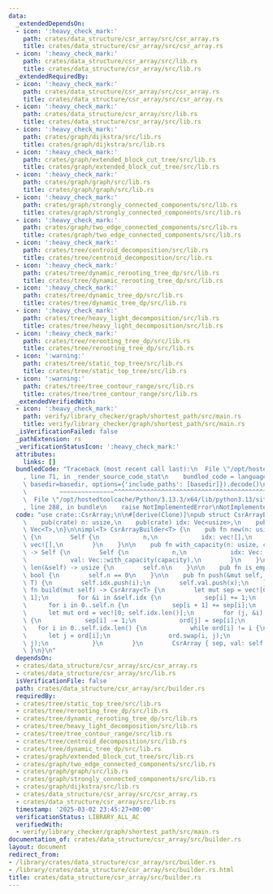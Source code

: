 ```yaml
---
data:
  _extendedDependsOn:
  - icon: ':heavy_check_mark:'
    path: crates/data_structure/csr_array/src/csr_array.rs
    title: crates/data_structure/csr_array/src/csr_array.rs
  - icon: ':heavy_check_mark:'
    path: crates/data_structure/csr_array/src/lib.rs
    title: crates/data_structure/csr_array/src/lib.rs
  _extendedRequiredBy:
  - icon: ':heavy_check_mark:'
    path: crates/data_structure/csr_array/src/csr_array.rs
    title: crates/data_structure/csr_array/src/csr_array.rs
  - icon: ':heavy_check_mark:'
    path: crates/data_structure/csr_array/src/lib.rs
    title: crates/data_structure/csr_array/src/lib.rs
  - icon: ':heavy_check_mark:'
    path: crates/graph/dijkstra/src/lib.rs
    title: crates/graph/dijkstra/src/lib.rs
  - icon: ':heavy_check_mark:'
    path: crates/graph/extended_block_cut_tree/src/lib.rs
    title: crates/graph/extended_block_cut_tree/src/lib.rs
  - icon: ':heavy_check_mark:'
    path: crates/graph/graph/src/lib.rs
    title: crates/graph/graph/src/lib.rs
  - icon: ':heavy_check_mark:'
    path: crates/graph/strongly_connected_components/src/lib.rs
    title: crates/graph/strongly_connected_components/src/lib.rs
  - icon: ':heavy_check_mark:'
    path: crates/graph/two_edge_connected_components/src/lib.rs
    title: crates/graph/two_edge_connected_components/src/lib.rs
  - icon: ':heavy_check_mark:'
    path: crates/tree/centroid_decomposition/src/lib.rs
    title: crates/tree/centroid_decomposition/src/lib.rs
  - icon: ':heavy_check_mark:'
    path: crates/tree/dynamic_rerooting_tree_dp/src/lib.rs
    title: crates/tree/dynamic_rerooting_tree_dp/src/lib.rs
  - icon: ':heavy_check_mark:'
    path: crates/tree/dynamic_tree_dp/src/lib.rs
    title: crates/tree/dynamic_tree_dp/src/lib.rs
  - icon: ':heavy_check_mark:'
    path: crates/tree/heavy_light_decomposition/src/lib.rs
    title: crates/tree/heavy_light_decomposition/src/lib.rs
  - icon: ':heavy_check_mark:'
    path: crates/tree/rerooting_tree_dp/src/lib.rs
    title: crates/tree/rerooting_tree_dp/src/lib.rs
  - icon: ':warning:'
    path: crates/tree/static_top_tree/src/lib.rs
    title: crates/tree/static_top_tree/src/lib.rs
  - icon: ':warning:'
    path: crates/tree/tree_contour_range/src/lib.rs
    title: crates/tree/tree_contour_range/src/lib.rs
  _extendedVerifiedWith:
  - icon: ':heavy_check_mark:'
    path: verify/library_checker/graph/shortest_path/src/main.rs
    title: verify/library_checker/graph/shortest_path/src/main.rs
  _isVerificationFailed: false
  _pathExtension: rs
  _verificationStatusIcon: ':heavy_check_mark:'
  attributes:
    links: []
  bundledCode: "Traceback (most recent call last):\n  File \"/opt/hostedtoolcache/Python/3.13.3/x64/lib/python3.13/site-packages/onlinejudge_verify/documentation/build.py\"\
    , line 71, in _render_source_code_stat\n    bundled_code = language.bundle(stat.path,\
    \ basedir=basedir, options={'include_paths': [basedir]}).decode()\n          \
    \         ~~~~~~~~~~~~~~~^^^^^^^^^^^^^^^^^^^^^^^^^^^^^^^^^^^^^^^^^^^^^^^^^^^^^^^^^^^^^^^^^^\n\
    \  File \"/opt/hostedtoolcache/Python/3.13.3/x64/lib/python3.13/site-packages/onlinejudge_verify/languages/rust.py\"\
    , line 288, in bundle\n    raise NotImplementedError\nNotImplementedError\n"
  code: "use crate::CsrArray;\n\n#[derive(Clone)]\npub struct CsrArrayBuilder<T> {\n\
    \    pub(crate) n: usize,\n    pub(crate) idx: Vec<usize>,\n    pub(crate) val:\
    \ Vec<T>,\n}\n\nimpl<T> CsrArrayBuilder<T> {\n    pub fn new(n: usize) -> Self\
    \ {\n        Self {\n            n,\n            idx: vec![],\n            val:\
    \ vec![],\n        }\n    }\n\n    pub fn with_capacity(n: usize, capacity: usize)\
    \ -> Self {\n        Self {\n            n,\n            idx: Vec::with_capacity(capacity),\n\
    \            val: Vec::with_capacity(capacity),\n        }\n    }\n\n    pub fn\
    \ len(&self) -> usize {\n        self.n\n    }\n\n    pub fn is_empty(&self) ->\
    \ bool {\n        self.n == 0\n    }\n\n    pub fn push(&mut self, i: usize, x:\
    \ T) {\n        self.idx.push(i);\n        self.val.push(x);\n    }\n\n    pub\
    \ fn build(mut self) -> CsrArray<T> {\n        let mut sep = vec![0; self.n +\
    \ 1];\n        for &i in &self.idx {\n            sep[i] += 1;\n        }\n  \
    \      for i in 0..self.n {\n            sep[i + 1] += sep[i];\n        }\n  \
    \      let mut ord = vec![0; self.idx.len()];\n        for (j, &i) in self.idx.iter().enumerate().rev()\
    \ {\n            sep[i] -= 1;\n            ord[j] = sep[i];\n        }\n     \
    \   for i in 0..self.idx.len() {\n            while ord[i] != i {\n          \
    \      let j = ord[i];\n                ord.swap(i, j);\n                self.val.swap(i,\
    \ j);\n            }\n        }\n        CsrArray { sep, val: self.val }\n   \
    \ }\n}\n"
  dependsOn:
  - crates/data_structure/csr_array/src/csr_array.rs
  - crates/data_structure/csr_array/src/lib.rs
  isVerificationFile: false
  path: crates/data_structure/csr_array/src/builder.rs
  requiredBy:
  - crates/tree/static_top_tree/src/lib.rs
  - crates/tree/rerooting_tree_dp/src/lib.rs
  - crates/tree/dynamic_rerooting_tree_dp/src/lib.rs
  - crates/tree/heavy_light_decomposition/src/lib.rs
  - crates/tree/tree_contour_range/src/lib.rs
  - crates/tree/centroid_decomposition/src/lib.rs
  - crates/tree/dynamic_tree_dp/src/lib.rs
  - crates/graph/extended_block_cut_tree/src/lib.rs
  - crates/graph/two_edge_connected_components/src/lib.rs
  - crates/graph/graph/src/lib.rs
  - crates/graph/strongly_connected_components/src/lib.rs
  - crates/graph/dijkstra/src/lib.rs
  - crates/data_structure/csr_array/src/csr_array.rs
  - crates/data_structure/csr_array/src/lib.rs
  timestamp: '2025-03-02 23:45:27+00:00'
  verificationStatus: LIBRARY_ALL_AC
  verifiedWith:
  - verify/library_checker/graph/shortest_path/src/main.rs
documentation_of: crates/data_structure/csr_array/src/builder.rs
layout: document
redirect_from:
- /library/crates/data_structure/csr_array/src/builder.rs
- /library/crates/data_structure/csr_array/src/builder.rs.html
title: crates/data_structure/csr_array/src/builder.rs
---
```

